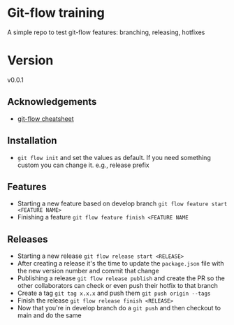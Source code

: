 # Git-flow training

A simple repo to test git-flow features: branching, releasing, hotfixes

# Version

v0.0.1

## Acknowledgements

- [git-flow cheatsheet](https://danielkummer.github.io/git-flow-cheatsheet/)

## Installation

- `git flow init` and set the values as default. If you need something custom you can change it. e.g., release prefix

## Features

- Starting a new feature based on develop branch `git flow feature start <FEATURE NAME>`
- Finishing a feature `git flow feature finish <FEATURE NAME`

## Releases

- Starting a new release `git flow release start <RELEASE>`
- After creating a release it's the time to update the `package.json` file with the new version number and commit that change
- Publishing a release `git flow release publish` and create the PR so the other collaborators can check or even push their hotfix to that branch
- Create a tag `git tag x.x.x` and push them `git push origin --tags`
- Finish the release `git flow release finish <RELEASE>`
- Now that you're in develop branch do a `git push` and then checkout to main and do the same
